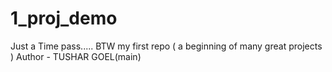 # 1_proj_demo

Just a Time pass..... BTW my first repo ( a beginning of many great projects )
Author - TUSHAR GOEL(main)

